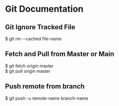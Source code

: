 # Git Documentation

## Git Ignore Tracked File
 $ git rm --cached file-name
 
 ## Fetch and Pull from Master or Main
 $ git fetch origin master <br>
 $ git pull origin master

 ## Push remote from branch
 $ git push -u remote-name branch-name
